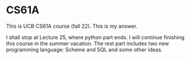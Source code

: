# CS61A
This is UCB CS61A course (fall 22).
This is my answer.

I shall stop at Lecture 25, where python part ends.
I will continue finishing this course in the summer vacation.
The rest part includes two new programming language: Scheme and SQL
and some other ideas.